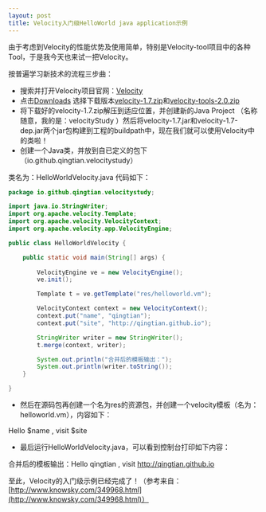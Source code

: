 ```yaml
---
layout: post
title: Velocity入门级HelloWorld java application示例
---
```


由于考虑到Velocity的性能优势及使用简单，特别是Velocity-tool项目中的各种Tool，于是我今天也来试一把Velocity。

按普遍学习新技术的流程三步曲：

- 搜索并打开Velocity项目官网：[Velocity](http://velocity.apache.org/)
- 点击[Downloads](http://velocity.apache.org/download.cgi) 选择下载版本[velocity-1.7.zip](http://apache.dataguru.cn//velocity/engine/1.7/velocity-1.7.zip)和[velocity-tools-2.0.zip](http://apache.dataguru.cn//velocity/tools/2.0/velocity-tools-2.0.zip)
- 将下载好的velocity-1.7.zip解压到适应位置，并创建新的Java Project （名称随意，我的是：velocityStudy ）然后将velocity-1.7.jar和velocity-1.7-dep.jar两个jar包构建到工程的buildpath中，现在我们就可以使用Velocity中的类啦！
- 创建一个Java类，并放到自已定义的包下（io.github.qingtian.velocitystudy）

类名为：HelloWorldVelocity.java
代码如下：

```java
package io.github.qingtian.velocitystudy;

import java.io.StringWriter;
import org.apache.velocity.Template;
import org.apache.velocity.VelocityContext;
import org.apache.velocity.app.VelocityEngine;

public class HelloWorldVelocity {

    public static void main(String[] args) {
	
		VelocityEngine ve = new VelocityEngine();
		ve.init();

		Template t = ve.getTemplate("res/helloworld.vm");

		VelocityContext context = new VelocityContext();
		context.put("name", "qingtian");
		context.put("site", "http://qingtian.github.io");

		StringWriter writer = new StringWriter();
		t.merge(context, writer);

		System.out.println("合并后的模板输出：");
		System.out.println(writer.toString());
	}

}
```

- 然后在源码包再创建一个名为res的资源包，并创建一个velocity模板（名为：helloworld.vm），内容如下：

 Hello $name , visit $site

- 最后运行HelloWorldVelocity.java，可以看到控制台打印如下内容：

 合并后的模板输出：Hello qingtian , visit http://qingtian.github.io

 至此，Velocity的入门级示例已经完成了！（参考来自：[http://www.knowsky.com/349968.html](http://www.knowsky.com/349968.html)）
